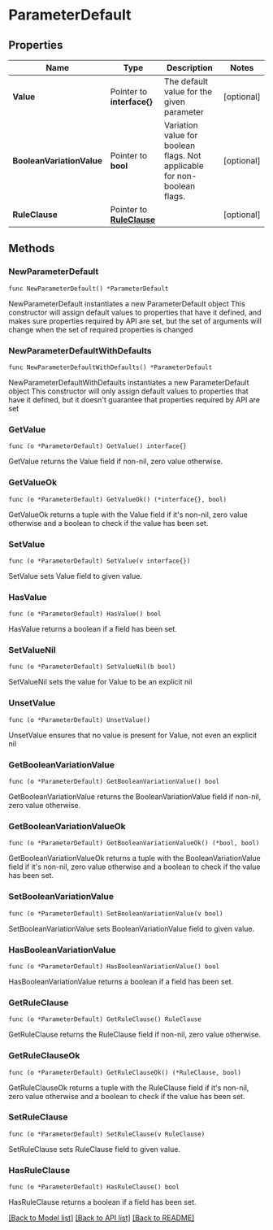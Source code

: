 # ParameterDefault

## Properties

Name | Type | Description | Notes
------------ | ------------- | ------------- | -------------
**Value** | Pointer to **interface{}** | The default value for the given parameter | [optional] 
**BooleanVariationValue** | Pointer to **bool** | Variation value for boolean flags. Not applicable for non-boolean flags. | [optional] 
**RuleClause** | Pointer to [**RuleClause**](RuleClause.md) |  | [optional] 

## Methods

### NewParameterDefault

`func NewParameterDefault() *ParameterDefault`

NewParameterDefault instantiates a new ParameterDefault object
This constructor will assign default values to properties that have it defined,
and makes sure properties required by API are set, but the set of arguments
will change when the set of required properties is changed

### NewParameterDefaultWithDefaults

`func NewParameterDefaultWithDefaults() *ParameterDefault`

NewParameterDefaultWithDefaults instantiates a new ParameterDefault object
This constructor will only assign default values to properties that have it defined,
but it doesn't guarantee that properties required by API are set

### GetValue

`func (o *ParameterDefault) GetValue() interface{}`

GetValue returns the Value field if non-nil, zero value otherwise.

### GetValueOk

`func (o *ParameterDefault) GetValueOk() (*interface{}, bool)`

GetValueOk returns a tuple with the Value field if it's non-nil, zero value otherwise
and a boolean to check if the value has been set.

### SetValue

`func (o *ParameterDefault) SetValue(v interface{})`

SetValue sets Value field to given value.

### HasValue

`func (o *ParameterDefault) HasValue() bool`

HasValue returns a boolean if a field has been set.

### SetValueNil

`func (o *ParameterDefault) SetValueNil(b bool)`

 SetValueNil sets the value for Value to be an explicit nil

### UnsetValue
`func (o *ParameterDefault) UnsetValue()`

UnsetValue ensures that no value is present for Value, not even an explicit nil
### GetBooleanVariationValue

`func (o *ParameterDefault) GetBooleanVariationValue() bool`

GetBooleanVariationValue returns the BooleanVariationValue field if non-nil, zero value otherwise.

### GetBooleanVariationValueOk

`func (o *ParameterDefault) GetBooleanVariationValueOk() (*bool, bool)`

GetBooleanVariationValueOk returns a tuple with the BooleanVariationValue field if it's non-nil, zero value otherwise
and a boolean to check if the value has been set.

### SetBooleanVariationValue

`func (o *ParameterDefault) SetBooleanVariationValue(v bool)`

SetBooleanVariationValue sets BooleanVariationValue field to given value.

### HasBooleanVariationValue

`func (o *ParameterDefault) HasBooleanVariationValue() bool`

HasBooleanVariationValue returns a boolean if a field has been set.

### GetRuleClause

`func (o *ParameterDefault) GetRuleClause() RuleClause`

GetRuleClause returns the RuleClause field if non-nil, zero value otherwise.

### GetRuleClauseOk

`func (o *ParameterDefault) GetRuleClauseOk() (*RuleClause, bool)`

GetRuleClauseOk returns a tuple with the RuleClause field if it's non-nil, zero value otherwise
and a boolean to check if the value has been set.

### SetRuleClause

`func (o *ParameterDefault) SetRuleClause(v RuleClause)`

SetRuleClause sets RuleClause field to given value.

### HasRuleClause

`func (o *ParameterDefault) HasRuleClause() bool`

HasRuleClause returns a boolean if a field has been set.


[[Back to Model list]](../README.md#documentation-for-models) [[Back to API list]](../README.md#documentation-for-api-endpoints) [[Back to README]](../README.md)


